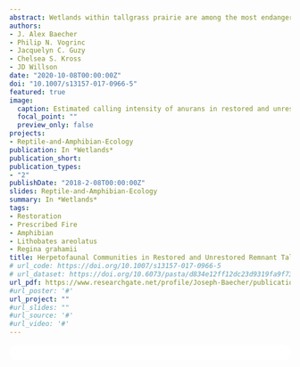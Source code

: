 ```yaml
---
abstract: Wetlands within tallgrass prairie are among the most endangered ecosystems in North America and serve as critical habitat for many sensitive and endemic species. Although loss of these habitats has acutely affected reptiles and amphibians, most prairie restoration initiatives take an ecosystem restoration approach adapted for plant and/or game species, with few focusing particularly on herpetofauna. Limited information exists documenting the population responses of reptiles and amphibians to wetland restoration in tallgrass prairie ecosystems. We used multiple techniques to compare reptile and amphibian communities in recently (2006) restored and unrestored tallgrass prairie and associated wetland habitats at Woolsey Wet Prairie Sanctuary (WWPS), a wetland mitigation site in Northwest Arkansas (USA). We documented 24 reptile and amphibian species and found that Regina grahamii (Graham’s Crayfish Snake) and Lithobates areolatus (Crawfish Frog), both of which are considered species of greatest conservation need in the state, showed preferential use of restored habitat, while common, widespread species did not use restored or unrestored habitat preferentially. Our results demonstrate that restoration of tallgrass prairie and associated wetlands benefits rare and sensitive herpetofauna and highlight two important management considerations--1) promoting ephemeral (fishless) hydrology, and 2) emphasizing terrestrial movement corridors and critical upland habitat.
authors:
- J. Alex Baecher
- Philip N. Vogrinc
- Jacquelyn C. Guzy
- Chelsea S. Kross
- JD Willson
date: "2020-10-08T00:00:00Z"
doi: "10.1007/s13157-017-0966-5"
featured: true
image:
  caption: Estimated calling intensity of anurans in restored and unrestored tallgrass prairie wetlands
  focal_point: ""
  preview_only: false
projects:
- Reptile-and-Amphibian-Ecology
publication: In *Wetlands*
publication_short:
publication_types:
- "2"
publishDate: "2018-2-08T00:00:00Z"
slides: Reptile-and-Amphibian-Ecology
summary: In *Wetlands*
tags:
- Restoration
- Prescribed Fire
- Amphibian 
- Lithobates areolatus
- Regina grahamii
title: Herpetofaunal Communities in Restored and Unrestored Remnant Tallgrass Prairie and Associated Wetlands in Northwest Arkansas, USA
# url_code: https://doi.org/10.1007/s13157-017-0966-5
# url_dataset: https://doi.org/10.6073/pasta/d834e12ff12dc23d9319fa9f73e40306
url_pdf: https://www.researchgate.net/profile/Joseph-Baecher/publication/321152793_Herpetofaunal_Communities_in_Restored_and_Unrestored_Remnant_Tallgrass_Prairie_and_Associated_Wetlands_in_Northwest_Arkansas_USA/links/5aa149c10f7e9badd9a4302b/Herpetofaunal-Communities-in-Restored-and-Unrestored-Remnant-Tallgrass-Prairie-and-Associated-Wetlands-in-Northwest-Arkansas-USA.pdf?_sg%5B0%5D=HiShPZAPbQzjMZLSBvNpABarwHyNp7H4W3KU34J8VLqr-_5K3OCT6p_Up-UFZ4BYN-u4BUdlBo3MwDYs4KY7hA.2000LMFk3UZTUEvT9w1f_T1YTNfLojQMng0HCoBQ5mb50hh9JHKNiCl8oFcjkvIXgeVG8O-ySQ3RLIsBDKrIOA&_sg%5B1%5D=bpC0MpMWAM6rMwxaONP0vvug7wAEjF0WX4CcUFtNJtX-bMJ8No2g_cAZHL8p-bLxI5XEPuMtsZWC-ggoMtjbOWZtiHr2othzu0s7GVridgct.2000LMFk3UZTUEvT9w1f_T1YTNfLojQMng0HCoBQ5mb50hh9JHKNiCl8oFcjkvIXgeVG8O-ySQ3RLIsBDKrIOA&_sg%5B2%5D=PB76A-6UfxHZ--40A9ajzPZJ8AlSH7xog2j9oadk9OLn997mumcZ6J8ASUBQkg2ANjGPhPOwIhB5tjo.gs6BCksWg9bDf7tSH5fqQF9NTw8Rp51dnMlDe3btJRkv8qLX2wi7x-_4iyG1YeiUi61uEFTAynki0yzS7UHVrQ&_iepl=
#url_poster: '#'
url_project: ""
#url_slides: ""
#url_source: '#'
#url_video: '#'
---
```



<html>
  <style>
    section {
        background: white;
        color: black;
        border-radius: 1em;
        padding: 1em;
        left: 50% }
    #inner {
        display: inline-block;
        display: flex;
        align-items: center;
        justify-content: center }
  </style>
  <section>
    <div id="inner">
      <script type='text/javascript' src='https://d1bxh8uas1mnw7.cloudfront.net/assets/embed.js'></script>
        <span style="float:left"; 
          class="__dimensions_badge_embed__" 
          data-doi="10.1007/s13157-017-0966-5" 
          data-hide-zero-citations="true" 
          data-legend="always">
        </span>
      <script async src="https://badge.dimensions.ai/badge.js" charset="utf-8"></script>
        <div  style="float:right"; 
          data-link-target="_blank" 
          data-badge-details="right" 
          data-badge-type="medium-donut"
          data-doi="10.1007/s13157-017-0966-5"   
          data-condensed="true" 
          data-hide-no-mentions="true" 
          class="altmetric-embed">
        </div>
</section>
